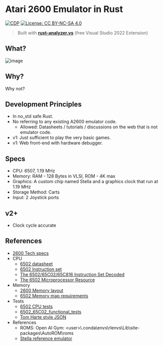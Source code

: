 # Atari 2600 Emulator in Rust

[![CDP](https://github.com/unrenormalizable/atari2600.rs/actions/workflows/cdp.yml/badge.svg)](https://github.com/unrenormalizable/atari2600.rs/actions/workflows/cdp.yml) [![License: CC BY-NC-SA 4.0](https://img.shields.io/badge/License-CC%20BY--NC--SA%204.0-lightgrey.svg?label=license)](https://creativecommons.org/licenses/by-nc-sa/4.0/)

> Built with [**rust-analyzer.vs**](https://marketplace.visualstudio.com/items?itemName=kitamstudios.RustAnalyzer&ssr=false#overview) (free Visual Studio 2022 Extension)

## What?

![image](https://github.com/user-attachments/assets/812f6e79-a023-4fff-8241-93f8d1af6d33)

## Why?

Why not?

## Development Principles

- In no_std safe Rust.
- No referring to any existing A2600 emulator code.
  - Allowed: Datasheets / tutorials / discussions on the web that is not emulator code.
- v1: Just sufficient to play the very basic games.
- v1: Web front-end with hardware debugger.

## Specs

- CPU: 6507, 1.19 MHz
- Memory: RAM - 128 Bytes in VLSI, ROM - 4K max
- Graphics: A custom chip named Stella and a graphics clock that run at 1.19 MHz
- Storage Method: Carts
- Input: 2 Joystick ports

## v2+

- Clock cycle accurate

## References

- [2600 Tech specs](https://problemkaputt.de/2k6specs.htm)
- CPU
  - [6502 datasheet](https://www.princeton.edu/~mae412/HANDOUTS/Datasheets/6502.pdf)
  - [6502 Instruction set](https://www.masswerk.at/6502/6502_instruction_set.html)
  - [The 6502/65C02/65C816 Instruction Set Decoded](https://llx.com/Neil/a2/opcodes.html)
  - [The 6502 Microprocessor Resource](http://www.6502.org/)
- Memory
  - [2600 Memory layout](https://forums.atariage.com/topic/192418-mirrored-memory/#comment-2439795)
  - [6502 Memory map requirements](https://wilsonminesco.com/6502primer/MemMapReqs.html)
- Tests
  - [6502 CPU tests](https://codegolf.stackexchange.com/questions/12844/emulate-a-mos-6502-cpu)
  - [6502_65C02_functional_tests](https://github.com/Klaus2m5/6502_65C02_functional_tests)
  - [Tom Harte style JSON](https://github.com/SingleStepTests/65x02)
- References
  - ROMS: Open AI Gym: &lt;user&gt;\\.conda\envs\rlenvs\Lib\site-packages\AutoROM\roms
  - [Stella reference emulator](https://stella-emu.github.io/docs/index.html#ROMInfo)

